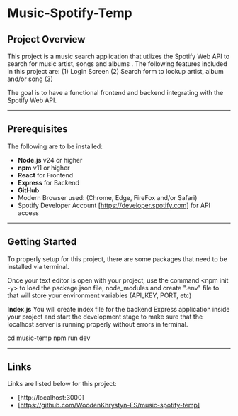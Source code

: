 # Music-Spotify-Temp

## Project Overview

This project is a music search application that utlizes the Spotify Web API to search for music artist, songs and albums . The following features included in this project are:
(1) Login Screen
(2) Search form to lookup artist, album and/or song
(3) 

The goal is to have a functional frontend and backend integrating with the Spotify Web API.

---

## Prerequisites

The following are to be installed:
- **Node.js** v24 or higher
- **npm** v11 or higher
- **React** for Frontend
- **Express** for Backend
- **GitHub**
- Modern Browser used: (Chrome, Edge, FireFox and/or Safari)
- Spotify Developer Account [https://developer.spotify.com] for API access

---

## Getting Started

To properly setup for this project, there are some packages that need to be installed via terminal.

Once your text editor is open with your project, use the command <npm init -y> to load the package.json file, node_modules and create ".env" file to that will store your environment variables (API_KEY, PORT, etc) 

**Index.js**
 You will create index file for the backend Express application inside your project and start the development stage to make sure that the localhost server is running properly without errors in terminal.
    
cd music-temp
 npm run dev


---

## Links

Links are listed below for this project:

 - [http://localhost:3000]
 - [https://github.com/WoodenKhrystyn-FS/music-spotify-temp]


